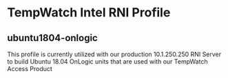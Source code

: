 # TempWatch Intel RNI Profile
## ubuntu1804-onlogic
This profile is currently utilized with our production 10.1.250.250 RNI Server to build Ubuntu 18.04 OnLogic units that are used with our TempWatch Access Product

